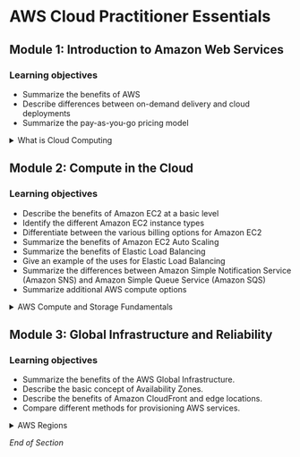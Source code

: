 # AWS Cloud Practitioner Essentials

## Module 1: Introduction to Amazon Web Services

### Learning objectives
* Summarize the benefits of AWS
* Describe differences between on-demand delivery and cloud deployments
* Summarize the pay-as-you-go pricing model

<details class="faq box"><summary>What is Cloud Computing</summary>
<p>

![image](https://user-images.githubusercontent.com/18049790/228764007-5cd2051a-9a2b-4c6e-9233-79ab6d47903e.png)

</p>
</details>

## Module 2: Compute in the Cloud

### Learning objectives
* Describe the benefits of Amazon EC2 at a basic level
* Identify the different Amazon EC2 instance types
* Differentiate between the various billing options for Amazon EC2
* Summarize the benefits of Amazon EC2 Auto Scaling
* Summarize the benefits of Elastic Load Balancing
* Give an example of the uses for Elastic Load Balancing
* Summarize the differences between Amazon Simple Notification Service (Amazon SNS) and Amazon Simple Queue Service (Amazon SQS)
* Summarize additional AWS compute options

<details class="faq box"><summary>AWS Compute and Storage Fundamentals</summary>
<p>

![image](https://user-images.githubusercontent.com/18049790/228767269-1a8db3fb-103f-49ad-a0af-0ebad65431f2.png)

</p>
</details>

## Module 3: Global Infrastructure and Reliability 

### Learning objectives
* Summarize the benefits of the AWS Global Infrastructure.
* Describe the basic concept of Availability Zones.
* Describe the benefits of Amazon CloudFront and edge locations.
* Compare different methods for provisioning AWS services.

<details class="faq box"><summary>AWS Regions</summary>
<p>

![image](https://user-images.githubusercontent.com/18049790/228764437-3a7f5820-0d33-4633-8969-0b5a2ccef085.png)

</p>
</details>

*End of Section*
